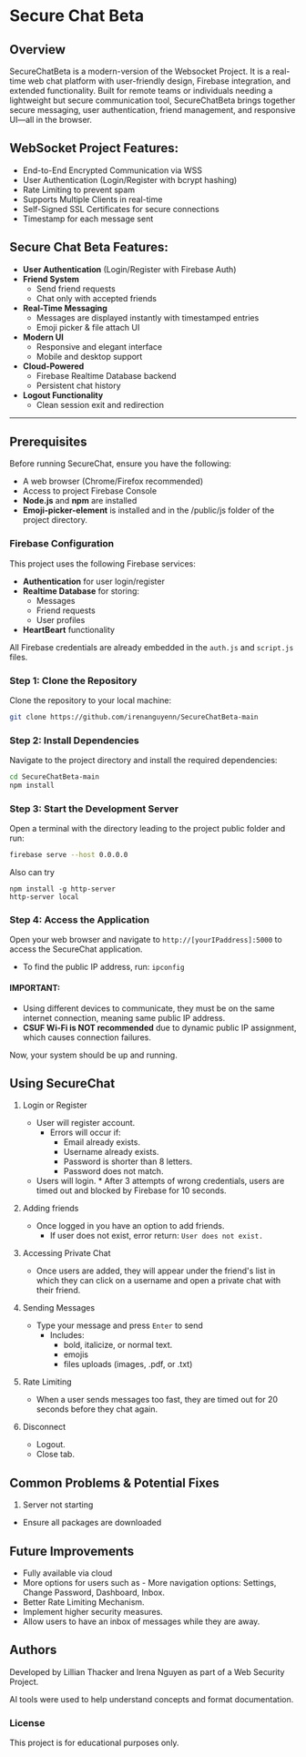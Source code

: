 # Secure Chat Beta

## Overview 
SecureChatBeta is a modern-version of the Websocket Project. It is a real-time web chat platform with user-friendly design, Firebase integration, and extended functionality. Built for remote teams or individuals needing a lightweight but secure communication tool, SecureChatBeta brings together secure messaging, user authentication, friend management, and responsive UI—all in the browser.

## WebSocket Project Features:
- End-to-End Encrypted Communication via WSS
- User Authentication (Login/Register with bcrypt hashing)
- Rate Limiting to prevent spam
- Supports Multiple Clients in real-time
- Self-Signed SSL Certificates for secure connections
- Timestamp for each message sent

## Secure Chat Beta Features: 
- **User Authentication** (Login/Register with Firebase Auth)
- **Friend System**
  - Send friend requests
  - Chat only with accepted friends
- **Real-Time Messaging**
  - Messages are displayed instantly with timestamped entries
  - Emoji picker & file attach UI
- **Modern UI**
  - Responsive and elegant interface
  - Mobile and desktop support
- **Cloud-Powered**
  - Firebase Realtime Database backend
  - Persistent chat history
- **Logout Functionality**
  - Clean session exit and redirection
 
---
## **Prerequisites**  
Before running SecureChat, ensure you have the following:
- A web browser (Chrome/Firefox recommended)
- Access to project Firebase Console
- **Node.js** and **npm** are installed
- **Emoji-picker-element** is installed and in the /public/js folder of the project directory.

### Firebase Configuration

This project uses the following Firebase services:
- **Authentication** for user login/register
- **Realtime Database** for storing:
  - Messages
  - Friend requests
  - User profiles
- **HeartBeart** functionality
  
All Firebase credentials are already embedded in the `auth.js` and `script.js` files.

### Step 1: Clone the Repository
Clone the repository to your local machine:
```bash
git clone https://github.com/irenanguyenn/SecureChatBeta-main
```

### Step 2: Install Dependencies
Navigate to the project directory and install the required dependencies:
```bash
cd SecureChatBeta-main
npm install
```

### Step 3: Start the Development Server
Open a terminal with the directory leading to the project public folder and run:
```bash
firebase serve --host 0.0.0.0
```
Also can try
```
npm install -g http-server
http-server local
```

### Step 4: Access the Application
Open your web browser and navigate to `http://[yourIPaddress]:5000` to access the SecureChat application.
 - To find the public IP address, run:
``` ipconfig ```

#### **IMPORTANT:**  
- Using different devices to communicate, they must be on the same internet connection, meaning same public IP address. 
- **CSUF Wi-Fi is NOT recommended** due to dynamic public IP assignment, which causes connection failures.  

Now, your system should be up and running. 

## Using SecureChat

1. Login or Register
   * User will register account.
      * Errors will occur if:
          * Email already exists.
          * Username already exists.
          * Password is shorter than 8 letters.
          * Password does not match.
   * Users will login.
          * After 3 attempts of wrong credentials, users are timed out and blocked by Firebase for 10 seconds. 
     
2. Adding friends
    * Once logged in you have an option to add friends.
       * If user does not exist, error return:
 ``` User does not exist. ```
      
4. Accessing Private Chat
   * Once users are added, they will appear under the friend's list in which they can click on a username and open a private chat with their friend. 

6. Sending Messages
   * Type your message and press `Enter` to send
     * Includes:
          * bold, italicize, or normal text.
          * emojis
          * files uploads (images, .pdf, or .txt) 

7. Rate Limiting
   * When a user sends messages too fast, they are timed out for 20 seconds before they chat again.
  
8. Disconnect
   * Logout.
   * Close tab.

## Common Problems & Potential Fixes
1. Server not starting
* Ensure all packages are downloaded

## Future Improvements
* Fully available via cloud
* More options for users such as
      - More navigation options: Settings, Change Password, Dashboard, Inbox.
* Better Rate Limiting Mechanism.
* Implement higher security measures.
* Allow users to have an inbox of messages while they are away.


## Authors
Developed by Lillian Thacker and Irena Nguyen as part of a Web Security Project.

AI tools were used to help understand concepts and format documentation.


### License
This project is for educational purposes only.
